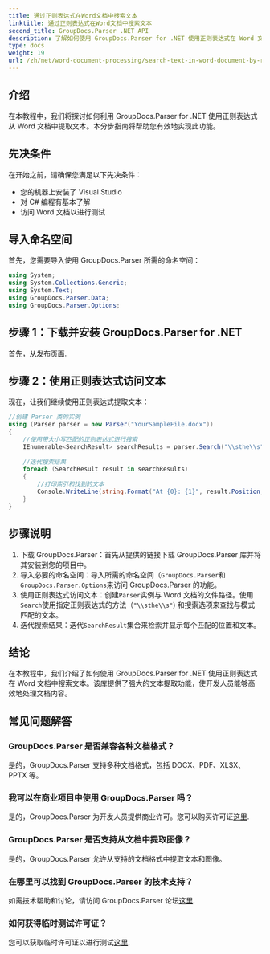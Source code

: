 ```yaml
---
title: 通过正则表达式在Word文档中搜索文本
linktitle: 通过正则表达式在Word文档中搜索文本
second_title: GroupDocs.Parser .NET API
description: 了解如何使用 GroupDocs.Parser for .NET 使用正则表达式在 Word 文档中搜索文本。高效提取特定内容。
type: docs
weight: 19
url: /zh/net/word-document-processing/search-text-in-word-document-by-regular-expression/
---
```

## 介绍
在本教程中，我们将探讨如何利用 GroupDocs.Parser for .NET 使用正则表达式从 Word 文档中提取文本。本分步指南将帮助您有效地实现此功能。
## 先决条件
在开始之前，请确保您满足以下先决条件：
- 您的机器上安装了 Visual Studio
- 对 C# 编程有基本了解
- 访问 Word 文档以进行测试

## 导入命名空间
首先，您需要导入使用 GroupDocs.Parser 所需的命名空间：
```csharp
using System;
using System.Collections.Generic;
using System.Text;
using GroupDocs.Parser.Data;
using GroupDocs.Parser.Options;
```
## 步骤 1：下载并安装 GroupDocs.Parser for .NET
首先，从[发布页面](https://releases.groupdocs.com/parser/net/).
## 步骤 2：使用正则表达式访问文本
现在，让我们继续使用正则表达式提取文本：
```csharp
//创建 Parser 类的实例
using (Parser parser = new Parser("YourSampleFile.docx"))
{
    //使用带大小写匹配的正则表达式进行搜索
    IEnumerable<SearchResult> searchResults = parser.Search("\\sthe\\s", new SearchOptions(true, false, true));
    
    //迭代搜索结果
    foreach (SearchResult result in searchResults)
    {
        //打印索引和找到的文本
        Console.WriteLine(string.Format("At {0}: {1}", result.Position, result.Text));
    }
}
```
## 步骤说明
1. 下载 GroupDocs.Parser：首先从提供的链接下载 GroupDocs.Parser 库并将其安装到您的项目中。
2. 导入必要的命名空间：导入所需的命名空间（`GroupDocs.Parser`和`GroupDocs.Parser.Options`来访问 GroupDocs.Parser 的功能。
3. 使用正则表达式访问文本：创建`Parser`实例与 Word 文档的文件路径。使用`Search`使用指定正则表达式的方法（`"\\sthe\\s"`) 和搜索选项来查找与模式匹配的文本。
4. 迭代搜索结果：迭代`SearchResult`集合来检索并显示每个匹配的位置和文本。

## 结论
在本教程中，我们介绍了如何使用 GroupDocs.Parser for .NET 使用正则表达式在 Word 文档中搜索文本。该库提供了强大的文本提取功能，使开发人员能够高效地处理文档内容。

## 常见问题解答
### GroupDocs.Parser 是否兼容各种文档格式？
是的，GroupDocs.Parser 支持多种文档格式，包括 DOCX、PDF、XLSX、PPTX 等。
### 我可以在商业项目中使用 GroupDocs.Parser 吗？
是的，GroupDocs.Parser 为开发人员提供商业许可。您可以购买许可证[这里](https://purchase.groupdocs.com/buy).
### GroupDocs.Parser 是否支持从文档中提取图像？
是的，GroupDocs.Parser 允许从支持的文档格式中提取文本和图像。
### 在哪里可以找到 GroupDocs.Parser 的技术支持？
如需技术帮助和讨论，请访问 GroupDocs.Parser 论坛[这里](https://forum.groupdocs.com/c/parser/17).
### 如何获得临时测试许可证？
您可以获取临时许可证以进行测试[这里](https://purchase.groupdocs.com/temporary-license/).